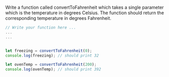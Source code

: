 Write a function called convertToFahrenheit which takes a single 
parameter which is the temperature in degrees Celsius.  The function
should return the corresponding temperature in degrees Fahrenheit.


```js
// Write your function here ...
...
...


let freezing = convertToFahrenheit(0);
console.log(freezing); // should print 32

let ovenTemp = convertToFahrenheit(200);
console.log(ovenTemp); // should print 392
```

